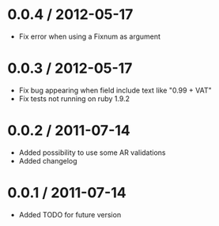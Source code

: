 
0.0.4 / 2012-05-17 
==================

  * Fix error when using a Fixnum as argument

0.0.3 / 2012-05-17
==================

  * Fix bug appearing when field include text like "0.99 + VAT"
  * Fix tests not running on ruby 1.9.2

0.0.2 / 2011-07-14
==================

  * Added possibility to use some AR validations
  * Added changelog

0.0.1 / 2011-07-14
==================

  * Added TODO for future version
